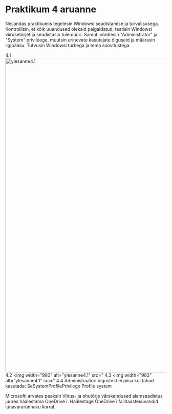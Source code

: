 # Praktikum 4 aruanne

Neljandas praktikumis tegelesin Windowsi seadistamise ja turvalisusega. Kontrollisin, et kõik uuendused oleksid paigaldatud, testisin Windowsi viirusetõrjet ja seadistasin tulemüüri. Samuti võrdlesin "Administrator" ja "System" privileege, muutsin erinevate kasutajate õiguseid ja määrasin ligipääsu. Tutvusin Windowsi turbega ja tema soovitustega.

4.1 <img width="983" alt="ylesanne4.1" src="https://github.com/user-attachments/assets/07bc7e34-8d1e-4897-aba7-5b5ab9e7e4cc">
4.2 <img width="983" alt="ylesanne4.1" src="
4.3 <img width="983" alt="ylesanne4.1" src="
4.4 Administraatori õigustest ei piisa kui tahad kasutada: SeSystemProfilePrivilege Profile system




Microsofti arvates peaksin Viirus- ja ohutõrje värskendused alamseadistus juures häälestama OneDrive´i. Häälestage OneDrive´i failitaastesuvandid lunavararünnaku korral.
